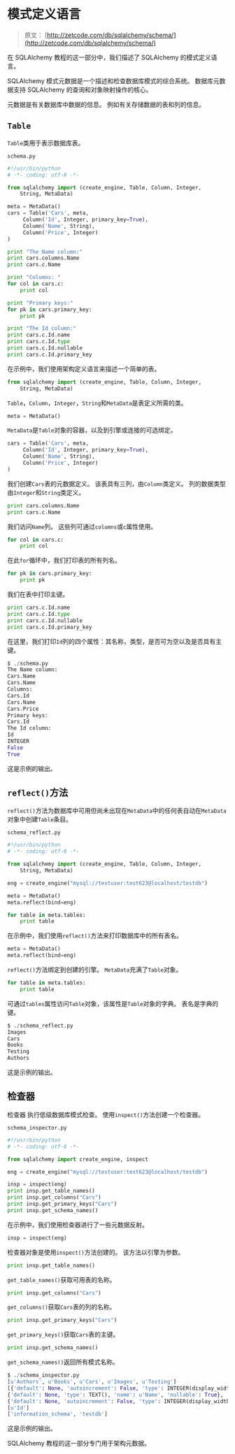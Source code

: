 # 模式定义语言

> 原文： [http://zetcode.com/db/sqlalchemy/schema/](http://zetcode.com/db/sqlalchemy/schema/)

在 SQLAlchemy 教程的这一部分中，我们描述了 SQLAlchemy 的模式定义语言。

SQLAlchemy 模式元数据是一个描述和检查数据库模式的综合系统。 数据库元数据支持 SQLAlchemy 的查询和对象映射操作的核心。

元数据是有关数据库中数据的信息。 例如有关存储数据的表和列的信息。

## `Table`

`Table`类用于表示数据库表。

`schema.py`

```py
#!/usr/bin/python
# -*- coding: utf-8 -*-

from sqlalchemy import (create_engine, Table, Column, Integer, 
    String, MetaData)

meta = MetaData()
cars = Table('Cars', meta,
     Column('Id', Integer, primary_key=True),
     Column('Name', String),
     Column('Price', Integer)
)

print "The Name column:"
print cars.columns.Name
print cars.c.Name

print "Columns: "
for col in cars.c:
    print col

print "Primary keys:"
for pk in cars.primary_key:
    print pk    

print "The Id column:"
print cars.c.Id.name
print cars.c.Id.type
print cars.c.Id.nullable
print cars.c.Id.primary_key

```

在示例中，我们使用架构定义语言来描述一个简单的表。

```py
from sqlalchemy import (create_engine, Table, Column, Integer, 
    String, MetaData)

```

`Table`，`Column`，`Integer`，`String`和`MetaData`是表定义所需的类。

```py
meta = MetaData()

```

`MetaData`是`Table`对象的容器，以及到引擎或连接的可选绑定。

```py
cars = Table('Cars', meta,
     Column('Id', Integer, primary_key=True),
     Column('Name', String),
     Column('Price', Integer)
)

```

我们创建`Cars`表的元数据定义。 该表具有三列，由`Column`类定义。 列的数据类型由`Integer`和`String`类定义。

```py
print cars.columns.Name
print cars.c.Name

```

我们访问`Name`列。 这些列可通过`columns`或`c`属性使用。

```py
for col in cars.c:
    print col

```

在此`for`循环中，我们打印表的所有列名。

```py
for pk in cars.primary_key:
    print pk    

```

我们在表中打印主键。

```py
print cars.c.Id.name
print cars.c.Id.type
print cars.c.Id.nullable
print cars.c.Id.primary_key

```

在这里，我们打印`Id`列的四个属性：其名称，类型，是否可为空以及是否具有主键。

```py
$ ./schema.py 
The Name column:
Cars.Name
Cars.Name
Columns: 
Cars.Id
Cars.Name
Cars.Price
Primary keys:
Cars.Id
The Id column:
Id
INTEGER
False
True

```

这是示例的输出。

## `reflect()`方法

`reflect()`方法为数据库中可用但尚未出现在`MetaData`中的任何表自动在`MetaData`对象中创建`Table`条目。

`schema_reflect.py`

```py
#!/usr/bin/python
# -*- coding: utf-8 -*-

from sqlalchemy import (create_engine, Table, Column, Integer, 
    String, MetaData)

eng = create_engine("mysql://testuser:test623@localhost/testdb")

meta = MetaData()
meta.reflect(bind=eng)

for table in meta.tables:
    print table

```

在示例中，我们使用`reflect()`方法来打印数据库中的所有表名。

```py
meta = MetaData()
meta.reflect(bind=eng)

```

`reflect()`方法绑定到创建的引擎。 `MetaData`充满了`Table`对象。

```py
for table in meta.tables:
    print table

```

可通过`tables`属性访问`Table`对象，该属性是`Table`对象的字典。 表名是字典的键。

```py
$ ./schema_reflect.py 
Images
Cars
Books
Testing
Authors

```

这是示例的输出。

## 检查器

检查器 执行低级数据库模式检查。 使用`inspect()`方法创建一个检查器。

`schema_inspector.py`

```py
#!/usr/bin/python
# -*- coding: utf-8 -*-

from sqlalchemy import create_engine, inspect

eng = create_engine("mysql://testuser:test623@localhost/testdb")

insp = inspect(eng)
print insp.get_table_names()
print insp.get_columns("Cars")
print insp.get_primary_keys("Cars")    
print insp.get_schema_names()

```

在示例中，我们使用检查器进行了一些元数据反射。

```py
insp = inspect(eng)

```

检查器对象是使用`inspect()`方法创建的。 该方法以引擎为参数。

```py
print insp.get_table_names()

```

`get_table_names()`获取可用表的名称。

```py
print insp.get_columns("Cars")

```

`get_columns()`获取`Cars`表的列的名称。

```py
print insp.get_primary_keys("Cars")

```

`get_primary_keys()`获取`Cars`表的主键。

```py
print insp.get_schema_names()

```

`get_schema_names()`返回所有模式名称。

```py
$ ./schema_inspector.py 
[u'Authors', u'Books', u'Cars', u'Images', u'Testing']
[{'default': None, 'autoincrement': False, 'type': INTEGER(display_width=11), 'name': u'Id', 'nullable': False}, 
{'default': None, 'type': TEXT(), 'name': u'Name', 'nullable': True}, 
{'default': None, 'autoincrement': False, 'type': INTEGER(display_width=11), 'name': u'Price', 'nullable': True}]
[u'Id']
['information_schema', 'testdb']

```

这是示例的输出。

SQLAlchemy 教程的这一部分专门用于架构元数据。
